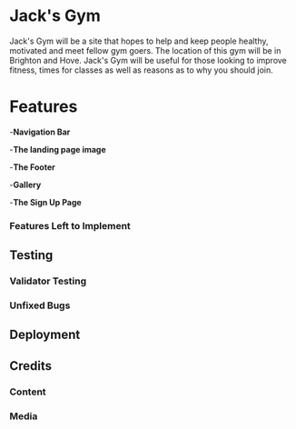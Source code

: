 # Jack's Gym

Jack's Gym will be a site that hopes to help and keep people healthy, motivated and meet fellow gym goers. The location of this gym will be in Brighton and Hove. Jack's Gym will be useful for those looking to improve fitness, times for classes as well as reasons as to why you should join.

# Features





-__Navigation Bar__

-__The landing page image__





-__The Footer__

-__Gallery__

-__The Sign Up Page__

### Features Left to Implement

## Testing

### Validator Testing

### Unfixed Bugs

## Deployment

## Credits

### Content

### Media



